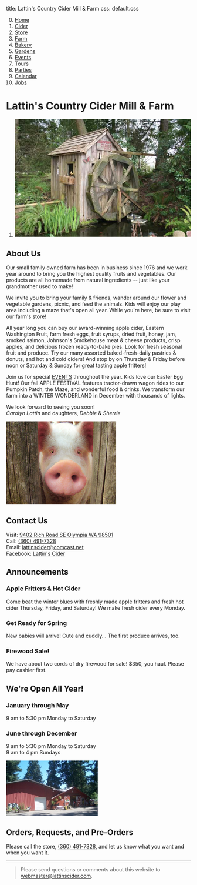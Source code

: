 title: Lattin's Country Cider Mill & Farm
css: default.css

0. [Home](index.html)
1. [Cider](cider.html)
2. [Store](store.html)
3. [Farm](farm.html)
4. [Bakery](bakery.html)
5. [Gardens](gardens.html)
6. [Events](events.html)
7. [Tours](tours.html)
8. [Parties](parties.html)
9. [Calendar](calendar.html)
10. [Jobs](jobs.html)

# Lattin's Country Cider Mill & Farm

1. ![Our wheel house](images/our-wheel-house.jpg)

## About Us

Our small family owned farm has been in business since 1976 and we work year around to bring you the highest quality fruits and vegetables.
Our products are all homemade from natural ingredients -- just like your grandmother used to make!

We invite you to bring your family & friends, wander around our flower and vegetable gardens, picnic, and feed the animals.
Kids will enjoy our play area including a maze that's open all year.
While you're here, be sure to visit our farm's store!

All year long you can buy our award-winning apple cider, Eastern Washington Fruit, farm fresh eggs, fruit syrups, dried fruit, honey, jam, smoked salmon, Johnson's Smokehouse meat & cheese products, crisp apples, and delicious frozen ready-to-bake pies.
Look for fresh seasonal fruit and produce.
Try our many assorted baked-fresh-daily pastries & donuts, and hot and cold ciders!
And stop by on Thursday & Friday before noon or Saturday & Sunday for great tasting apple fritters!

Join us for special [EVENTS](events.html) throughout the year.
Kids love our Easter Egg Hunt!
Our fall APPLE FESTIVAL features tractor-drawn wagon rides to our Pumpkin Patch, the Maze, and wonderful food & drinks.
We transform our farm into a WINTER WONDERLAND in December with thousands of lights.

We look forward to seeing you soon! \
*Carolyn Lattin* and daughters, *Debbie* & *Sherrie*

![Cute pig](images/pig-cute.jpg)

## Contact Us

Visit: [9402 Rich Road SE Olympia WA 98501](http://maps.apple.com/?daddr=9402%20Rich%20Road%20SE%20Olympia%20WA%2098501) \
Call: [(360) 491-7328](tel:+1-360-491-7328) \
Email: lattinscider@comcast.net \
Facebook: [Lattin's Cider](https://www.facebook.com/LattinsCider)

## Announcements

### Apple Fritters & Hot Cider

Come beat the winter blues with freshly made apple fritters and fresh hot cider Thursday, Friday, and Saturday!
We make fresh cider every Monday.

### Get Ready for Spring

New babies will arrive!
Cute and cuddly...
The first produce arrives, too.

### Firewood Sale!

We have about two cords of dry firewood for sale!
$350, you haul.
Please pay cashier first.

## We're Open All Year!

### January through May

9 am to 5:30 pm Monday to Saturday

### June through December

9 am to 5:30 pm Monday to Saturday \
9 am to 4 pm Sundays

![Our store](images/our-store.jpg)

## Orders, Requests, and Pre-Orders

Please call the store, [(360) 491-7328](tel:+1-360-491-7328), and let us know what you want and when you want it.

---

> Please send questions or comments about this website to <webmaster@lattinscider.com>.

